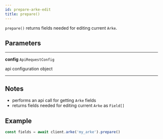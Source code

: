 ```yaml
---
id: prepare-arke-edit
title: prepare()
---
```


`prepare()` returns fields needed for editing current `Arke`.


## Parameters

---
**config** `ApiRequestConfig`

api configuration object

---


## Notes

* performs an api call for getting `Arke` fields
* returns fields needed for editing current `Arke` as `Field[]`

## Example

```js
const fields = await client.arke('my_arke').prepare()
```

